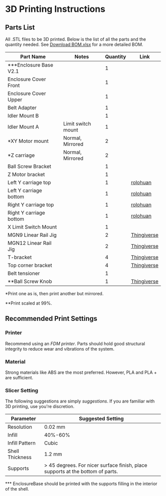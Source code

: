 # 3D Printing Instructions

## Parts List
All .STL files to be 3D printed. Below is the list of all the parts and the quantity needed.
See [Download BOM.xlsx](./OpticalModule/BOM/BOM.xlsx) for a more detailed BOM.

| Part Name                 | Notes                     | Quantity | Link |
|---------------------------|---------------------------|----------|------|
| ***Enclosure Base V2.1    |                           | 1        |      |
| Enclosure Cover Front    |                           | 1        |      |
| Enclosure Cover Upper    |                           | 1        |      |
| Belt Adapter            |                           | 1        |      |
| Idler Mount B           |                           | 1        |      |
| Idler Mount A           | Limit switch mount        | 1        |      |
| *XY Motor mount          | Normal, Mirrored          | 2        |      |
| *Z carriage              | Normal, Mirrored          | 2        |      |
| Ball Screw Bracket      |                           | 1        |      |
| Z Motor bracket        |                           | 1        |      |
| Left Y carriage top    |                           | 1        | [rolohuan](https://github.com/rolohaun/SimpleCore/tree/main/CAD) | 
| Left Y carriage bottom |                           | 1        | [rolohuan](https://github.com/rolohaun/SimpleCore/tree/main/CAD)     |
| Right Y carriage top   |                           | 1        | [rolohuan](https://github.com/rolohaun/SimpleCore/tree/main/CAD)     |
| Right Y carriage bottom|                           | 1        | [rolohuan](https://github.com/rolohaun/SimpleCore/tree/main/CAD)     |
| X Limit Switch Mount   |                           | 1        |      |
| MGN9 Linear Rail Jig   |                           | 2        | [Thingiverse](https://www.thingiverse.com/thing:5903898/files) |
| MGN12 Linear Rail Jig  |                           | 2        | [Thingiverse](https://www.thingiverse.com/thing:5903898/files) |
| T-bracket             |                           | 4        | [Thingiverse](https://www.thingiverse.com/thing:2503622/files) |
| Top corner bracket    |                           | 4        | [Thingiverse](https://www.thingiverse.com/thing:2655498) |
| Belt tensioner        |                           | 1        |      |
| **Ball Screw Knob       |                           | 1        | [Thingiverse](https://www.thingiverse.com/thing:3014508/files) |

*Print one as is, then print another but mirrored.

**Print scaled at 99%.

## Recommended Print Settings
### Printer

Recommend using an *FDM printer*. Parts should hold good structural integrity to reduce wear and vibrations of the system.

### Material
Strong materials like ABS are the most preferred. However, PLA and PLA + are sufficient.

### Slicer Setting
The following suggestions are simply *suggestions*. If you are familiar with 3D printing, use you're discretion.

| Parameter  | Suggested Setting |
| ----------- | ----------------- |
| Resolution | 0.02 mm |
|  Infill | 40%-60% |
|  Infill Pattern | Cubic |
| Shell Thickness | 1.2 mm |
|  Supports | > 45 degrees. For nicer surface finish, place supports at the bottom of parts. |

*** EnclosureBase should be printed with the supports filling in the interior of the shell.
